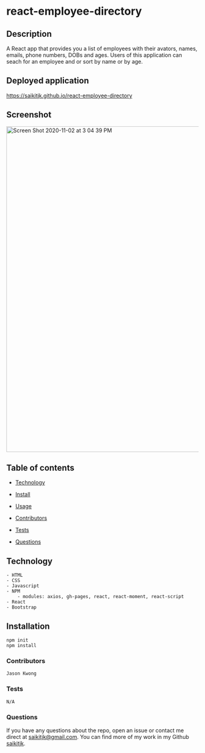 # react-employee-directory

## Description

A React app that provides you a list of employees with their avators, names, emails, phone numbers, DOBs and ages. Users of this application can seach for an employee and or sort by name or by age.

## Deployed application

https://saikitjk.github.io/react-employee-directory

## Screenshot

<img width="851" alt="Screen Shot 2020-11-02 at 3 04 39 PM" src="https://user-images.githubusercontent.com/34286313/97928913-cff28780-1d1c-11eb-8ec5-016e3d9e4ec7.png">

## Table of contents

- [Technology](#Technology)

- [Install](#installation)

- [Usage](#Usage)

- [Contributors](#contributors)

- [Tests](#tests)

- [Questions](#Questions?)

## Technology

    - HTML
    - CSS
    - Javascript
    - NPM
        - modules: axios, gh-pages, react, react-moment, react-script
    - React
    - Bootstrap

## **Installation**

    npm init
    npm install

### **Contributors**

    Jason Kwong

### **Tests**

    N/A

### **Questions**

If you have any questions about the repo, open an issue or contact me direct at saikitjk@gmail.com.
You can find more of my work in my Github [saikitjk](https://github.com/saikitjk/).
